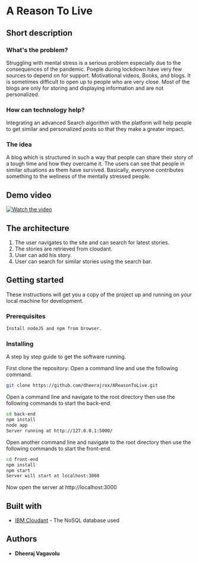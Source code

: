 # A Reason To Live

## Short description

### What's the problem?

Struggling with mental stress is a serious problem especially due to the consequences of the pandemic. Poeple during lockdown have very few sources to depend on for support. Motivational videos, Books, and blogs. It is sometimes difficult to open up to people who are very close. Most of the blogs are only for storing and displaying information and are not personalized.

### How can technology help?
 
Integrating an advanced Search algorithm with the platform will help people to get similar and personalized posts so that they make a greater impact.

### The idea

A blog which is structured in such a way that people can share their story of a tough time and how they overcame it. The users can see that people in similar situations as them have survived. Basically, everyone contributes something to the wellness of the mentally stressed people.

## Demo video

[![Watch the video](https://img.youtube.com/vi/D1aDJ_Y1TeI/0.jpg)](https://youtu.be/D1aDJ_Y1TeI)

## The architecture

1. The user navigates to the site and can search for latest stories.
2. The stories are retrieved from cloudant.
3. User can add his story.
4. User can search for similar stories using the search bar.


## Getting started

These instructions will get you a copy of the project up and running on your local machine for development.

### Prerequisites

```bash
Install nodeJS and npm from browser.
```

### Installing

A step by step guide to get the software running.

First clone the repository:
Open a command line and use the following command.
```bash
git clone https://github.com/dheerajrox/AReasonToLive.git
```

Open a command line and navigate to the root directory
then use the following commands to start the back-end.
```bash
cd back-end
npm install
node app
Server running at http://127.0.0.1:5000/
```


Open another command line and navigate to the root directory
then use the following commands to start the front-end.
```bash
cd front-end
npm install
npm start
Server will start at localhost:3000
```

Now open the server at http://localhost:3000

## Built with

* [IBM Cloudant](https://cloud.ibm.com/catalog?search=cloudant#search_results) - The NoSQL database used


## Authors

* **Dheeraj Vagavolu**


